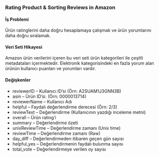 ### Rating Product & Sorting Reviews in Amazon

#### İş Problemi

Ürün ratinglerini daha doğru hesaplamaya çalışmak ve ürün yorumlarını daha doğru sıralamak.

#### Veri Seti Hikayesi

Amazon ürün verilerini içeren bu veri seti ürün kategorileri ile çeşitli metadataları içermektedir.
Elektronik kategorisindeki en fazla yorum alan ürünün kullanıcı puanları ve yorumları vardır.

#### Değişkenler

* reviewerID – Kullanıcı ID’si (Örn: A2SUAM1J3GNN3B)
* asin – Ürün ID’si. (Örn: 0000013714)
* reviewerName – Kullanıcı Adı
* helpful – Faydalı değerlendirme derecesi (Örn: 2/3)
* reviewText – Değerlendirme (Kullanıcının yazdığı inceleme metni)
* overall – Ürün rating’i
* summary – Değerlendirme özeti
* unixReviewTime – Değerlendirme zamanı (Unix time)
* reviewTime – Değerlendirme zamanı (Raw)
* day_diff – Değerlendirmeden itibaren geçen gün sayısı
* helpful_yes – Değerlendirmenin faydalı bulunma sayısı
* total_vote – Değerlendirmeye verilen oy sayısı
